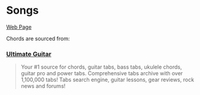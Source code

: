 Songs
=====

[Web Page]( http://mobi-data.github.io/songs )

Chords are sourced from:

### [Ultimate Guitar]( https://www.ultimate-guitar.com/ )

> Your #1 source for chords, guitar tabs, bass tabs, ukulele chords, guitar pro and power tabs. Comprehensive tabs archive with over 1,100,000 tabs! Tabs search engine, guitar lessons, gear reviews, rock news and forums!



